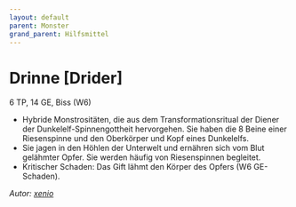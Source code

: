 ```yaml
---
layout: default
parent: Monster
grand_parent: Hilfsmittel
---
```


# Drinne [Drider]
6 TP, 14 GE, Biss (W6)
- Hybride Monstrositäten, die aus dem Transformationsritual der Diener der Dunkelelf-Spinnengottheit hervorgehen. Sie haben die 8 Beine einer Riesenspinne und den Oberkörper und Kopf eines Dunkelelfs.
- Sie jagen in den Höhlen der Unterwelt und ernähren sich vom Blut gelähmter Opfer. Sie werden häufig von Riesenspinnen begleitet.
- Kritischer Schaden: Das Gift lähmt den Körper des Opfers (W6 GE-Schaden).

*Autor: [xenio](https://xenioinabottle.blogspot.com)*
